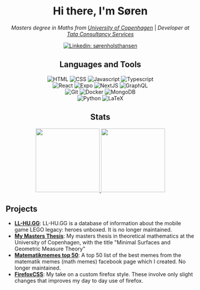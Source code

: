 <div align="center">
<h1> Hi there, I'm Søren</h1>

<p><em>Masters degree in Maths from <a href="https://www.ku.dk/english/">University of Copenhagen</a></em> | <em>Developer at <a href="https://www.tcs.com/">Tata Consultancy Services</a></em></p>


[![Linkedin: sørenholsthansen](https://img.shields.io/badge/-Søren_Holst_Hansen-blue?style=for-the-badge&logo=Linkedin&logoColor=white&link=https://www.linkedin.com/in/søren-holst-hansen/)](https://www.linkedin.com/in/søren-holst-hansen/)
<!--
[![GitHub Soren Holst Hansen](https://img.shields.io/github/followers/SorenHolstHansen?label=follow&style=social)](https://github.com/SorenHolstHansen)
-->

<h2>Languages and Tools</h2>


<img src="https://img.shields.io/static/v1?style=for-the-badge&logo=HTML5&message=HTML&label=&color=E34F26&labelColor=404040" alt="HTML">
<img src="https://img.shields.io/static/v1?style=for-the-badge&logo=CSS3&message=CSS&label=&color=1572B6&labelColor=404040" alt="CSS">
<img src="https://img.shields.io/static/v1?style=for-the-badge&logo=JavaScript&message=JavaScript&label=&color=F7DF1E&labelColor=404040" alt="Javascript">
<img src="https://img.shields.io/static/v1?style=for-the-badge&logo=TypeScript&message=TypeScript&label=&color=007ACC&labelColor=404040" alt="Typescript">
<br>

<img src="https://img.shields.io/static/v1?style=for-the-badge&logo=React&message=React&label=&color=61DAFB&labelColor=404040" alt="React">
<img src="https://img.shields.io/static/v1?style=for-the-badge&logo=Expo&message=Expo&label=&color=000020&labelColor=404040" alt="Expo">
<img src="https://img.shields.io/static/v1?style=for-the-badge&logo=Next.js&message=Next.js&label=&color=000&labelColor=404040" alt="NextJS">
<img src="https://img.shields.io/static/v1?style=for-the-badge&logo=GraphQL&message=GraphQL&label=&color=E10098&labelColor=404040" alt="GraphQL">
<br>

<img src="https://img.shields.io/static/v1?style=for-the-badge&logo=Git&message=Git&label=&color=F05032&labelColor=404040" alt="Git">
<img src="https://img.shields.io/static/v1?style=for-the-badge&logo=Docker&message=Docker&label=&color=2496ED&labelColor=404040" alt="Docker">
<img src="https://img.shields.io/static/v1?style=for-the-badge&logo=MongoDB&message=MongoDB&label=&color=47A248&labelColor=404040" alt="MongoDB">
<br>


<img src="https://img.shields.io/static/v1?style=for-the-badge&logo=Python&message=Python&label=&color=3776AB&labelColor=404040" alt="Python">
<img src="https://img.shields.io/static/v1?style=for-the-badge&logo=LaTeX&message=LaTeX&label=&color=008080&labelColor=404040" alt="LaTeX">

<h2>Stats</h2>

<p align="center">
  <a href="https://github.com/SorenHolstHansen">
    <img height="170em" src="https://github-readme-stats.vercel.app/api?username=SorenHolstHansen&theme=gruvbox&show_icons=true&include_all_commits=true&count_private=true" />
  </a>
  <a href="https://github.com/SorenHolstHansen">
    <img height="170em" src="https://github-readme-stats.vercel.app/api/top-langs/?username=SorenHolstHansen&layout=compact&theme=gruvbox" />
  </a>
</p>
</div>

<h2>Projects</h2>
<ul>
  <li><a href="https://ll-hu.gg/"><strong>LL-HU.GG</strong></a>: LL-HU.GG is a database of information about the mobile game LEGO legacy: heroes unboxed. It is no longer maintained.</li>
  <li><a href="https://github.com/SorenHolstHansen/Minimal-Surfaces-and-Geometric-Measure-Theory"><strong>My Masters Thesis</strong></a>: My masters thesis in theoretical mathematics at the University of Copenhagen, with the title "Minimal Surfaces and Geometric Measure Theory"</li>
  <li><a href="https://github.com/SorenHolstHansen/matematikmemes"><strong>Matematikmemes top 50</strong></a>: A top 50 list of the best memes from the matematik memes (math memes) facebook page which I created. No longer maintained.</li>
  <li><a href="https://github.com/SorenHolstHansen/firefoxCSS"><strong>FirefoxCSS</strong></a>: My take on a custom firefox style. These involve only slight changes that improves my day to day use of firefox.</li>
</ul>

<!--
**SorenHolstHansen/SorenHolstHansen** is a ✨ _special_ ✨ repository because its `README.md` (this file) appears on your GitHub profile.

Here are some ideas to get you started:

- 🔭 I’m currently working on ...
- 🌱 I’m currently learning ...
- 👯 I’m looking to collaborate on ...
- 🤔 I’m looking for help with ...
- 💬 Ask me about ...
- 📫 How to reach me: ...
- 😄 Pronouns: ...
- ⚡ Fun fact: ...
-->

